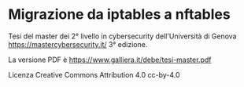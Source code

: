 # Migrazione da iptables a nftables

Tesi del master dei 2° livello in cybersecurity dell'Università di Genova
https://mastercybersecurity.it/ 3° edizione.

La versione PDF è https://www.galliera.it/debe/tesi-master.pdf

Licenza Creative Commons Attribution 4.0 cc-by-4.0

